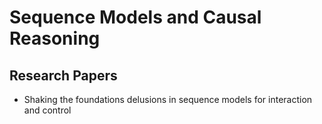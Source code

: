 # Sequence Models and Causal Reasoning

## Research Papers

- Shaking the foundations delusions in sequence models for interaction and control
